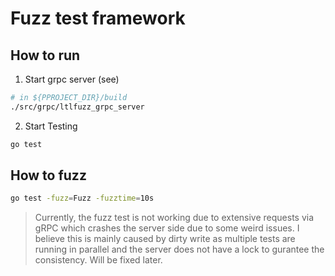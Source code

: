 # Fuzz test framework

## How to run

1. Start grpc server (see)

```bash
# in ${PPROJECT_DIR}/build
./src/grpc/ltlfuzz_grpc_server
```

2. Start Testing

```bash
go test
```

## How to fuzz

```bash
go test -fuzz=Fuzz -fuzztime=10s
```

> Currently, the fuzz test is not working due to extensive requests via gRPC which crashes the server side due to some weird issues. I believe this is mainly caused by dirty write as multiple tests are running in parallel and the server does not have a lock to gurantee the consistency. Will be fixed later.
